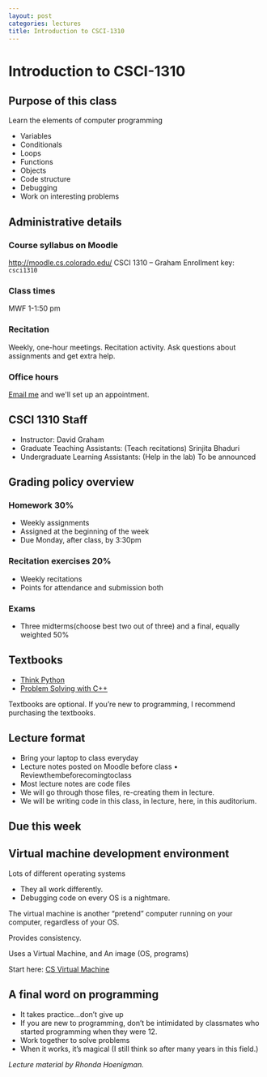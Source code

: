 ```yaml
---
layout: post
categories: lectures
title: Introduction to CSCI-1310
---
```


# Introduction to CSCI-1310

## Purpose of this class

Learn the elements of computer programming

- Variables
- Conditionals
- Loops
- Functions
- Objects
- Code structure
- Debugging
- Work on interesting problems

## Administrative details

### Course syllabus on Moodle

http://moodle.cs.colorado.edu/
CSCI 1310 – Graham Enrollment key: `csci1310`

### Class times

MWF 1-1:50 pm

### Recitation

Weekly, one-hour meetings.
Recitation activity. Ask questions about assignments and get extra help.

### Office hours

[Email me](mailto:david.malcom.graham@gmail.com) and we'll set up
an appointment.

## CSCI 1310 Staff

- Instructor: David Graham
- Graduate Teaching Assistants: (Teach recitations) Srinjita Bhaduri
- Undergraduate Learning Assistants: (Help in the lab) To be announced

## Grading policy overview

### Homework 30%

- Weekly assignments
- Assigned at the beginning of the week
- Due Monday, after class, by 3:30pm

### Recitation exercises 20%

- Weekly recitations
- Points for attendance and submission both

### Exams

- Three midterms(choose best two out of three) and a final, equally weighted 50%

## Textbooks

- [Think Python](http://www.greenteapress.com/thinkpython/thinkpython.pdf)
- [Problem Solving with C++](http://www.amazon.com/Problem-Solving-9th-Walter-Savitch/dp/0133591743/)

Textbooks are optional. If you’re new to programming, I recommend purchasing the textbooks.

## Lecture format

- Bring your laptop to class everyday 
- Lecture notes posted on Moodle before class • Reviewthembeforecomingtoclass
- Most lecture notes are code files
- We will go through those files, re-creating them in lecture.
- We will be writing code in this class, in lecture, here, in this auditorium.

## Due this week


## Virtual machine development environment

Lots of different operating systems

- They all work differently.
- Debugging code on every OS is a nightmare.

The virtual machine is another “pretend” computer running on your computer, regardless of your OS.

Provides consistency.

Uses a Virtual Machine, and An image (OS, programs)

Start here: [CS Virtual Machine](https://foundation.cs.colorado.edu/vm/)

## A final word on programming

- It takes practice...don’t give up
- If you are new to programming, don’t be intimidated by classmates who started programming when they were 12.
- Work together to solve problems
- When it works, it’s magical (I still think so after many years in this field.)

<cite>Lecture material by Rhonda Hoenigman.</cite>

